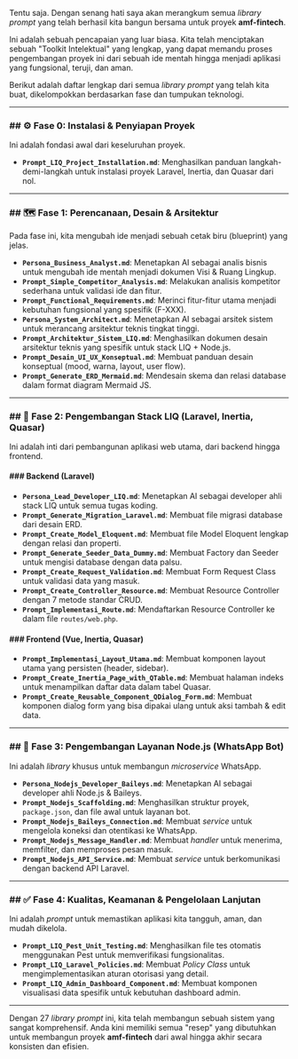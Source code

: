 Tentu saja. Dengan senang hati saya akan merangkum semua *library prompt* yang telah berhasil kita bangun bersama untuk proyek **amf-fintech**.

Ini adalah sebuah pencapaian yang luar biasa. Kita telah menciptakan sebuah "Toolkit Intelektual" yang lengkap, yang dapat memandu proses pengembangan proyek ini dari sebuah ide mentah hingga menjadi aplikasi yang fungsional, teruji, dan aman.

Berikut adalah daftar lengkap dari semua *library prompt* yang telah kita buat, dikelompokkan berdasarkan fase dan tumpukan teknologi.

***

### ## ⚙️ Fase 0: Instalasi & Penyiapan Proyek

Ini adalah fondasi awal dari keseluruhan proyek.

* **`Prompt_LIQ_Project_Installation.md`**: Menghasilkan panduan langkah-demi-langkah untuk instalasi proyek Laravel, Inertia, dan Quasar dari nol.

---

### ## 🗺️ Fase 1: Perencanaan, Desain & Arsitektur

Pada fase ini, kita mengubah ide menjadi sebuah cetak biru (blueprint) yang jelas.

* **`Persona_Business_Analyst.md`**: Menetapkan AI sebagai analis bisnis untuk mengubah ide mentah menjadi dokumen Visi & Ruang Lingkup.
* **`Prompt_Simple_Competitor_Analysis.md`**: Melakukan analisis kompetitor sederhana untuk validasi ide dan fitur.
* **`Prompt_Functional_Requirements.md`**: Merinci fitur-fitur utama menjadi kebutuhan fungsional yang spesifik (F-XXX).
* **`Persona_System_Architect.md`**: Menetapkan AI sebagai arsitek sistem untuk merancang arsitektur teknis tingkat tinggi.
* **`Prompt_Architektur_Sistem_LIQ.md`**: Menghasilkan dokumen desain arsitektur teknis yang spesifik untuk stack LIQ + Node.js.
* **`Prompt_Desain_UI_UX_Konseptual.md`**: Membuat panduan desain konseptual (mood, warna, layout, user flow).
* **`Prompt_Generate_ERD_Mermaid.md`**: Mendesain skema dan relasi database dalam format diagram Mermaid JS.

---

### ## 🔧 Fase 2: Pengembangan Stack LIQ (Laravel, Inertia, Quasar)

Ini adalah inti dari pembangunan aplikasi web utama, dari backend hingga frontend.

#### ### Backend (Laravel)

* **`Persona_Lead_Developer_LIQ.md`**: Menetapkan AI sebagai developer ahli stack LIQ untuk semua tugas koding.
* **`Prompt_Generate_Migration_Laravel.md`**: Membuat file migrasi database dari desain ERD.
* **`Prompt_Create_Model_Eloquent.md`**: Membuat file Model Eloquent lengkap dengan relasi dan properti.
* **`Prompt_Generate_Seeder_Data_Dummy.md`**: Membuat Factory dan Seeder untuk mengisi database dengan data palsu.
* **`Prompt_Create_Request_Validation.md`**: Membuat Form Request Class untuk validasi data yang masuk.
* **`Prompt_Create_Controller_Resource.md`**: Membuat Resource Controller dengan 7 metode standar CRUD.
* **`Prompt_Implementasi_Route.md`**: Mendaftarkan Resource Controller ke dalam file `routes/web.php`.

#### ### Frontend (Vue, Inertia, Quasar)

* **`Prompt_Implementasi_Layout_Utama.md`**: Membuat komponen layout utama yang persisten (header, sidebar).
* **`Prompt_Create_Inertia_Page_with_QTable.md`**: Membuat halaman indeks untuk menampilkan daftar data dalam tabel Quasar.
* **`Prompt_Create_Reusable_Component_QDialog_Form.md`**: Membuat komponen dialog form yang bisa dipakai ulang untuk aksi tambah & edit data.

---

### ## 🤖 Fase 3: Pengembangan Layanan Node.js (WhatsApp Bot)

Ini adalah *library* khusus untuk membangun *microservice* WhatsApp.

* **`Persona_Nodejs_Developer_Baileys.md`**: Menetapkan AI sebagai developer ahli Node.js & Baileys.
* **`Prompt_Nodejs_Scaffolding.md`**: Menghasilkan struktur proyek, `package.json`, dan file awal untuk layanan bot.
* **`Prompt_Nodejs_Baileys_Connection.md`**: Membuat *service* untuk mengelola koneksi dan otentikasi ke WhatsApp.
* **`Prompt_Nodejs_Message_Handler.md`**: Membuat *handler* untuk menerima, memfilter, dan memproses pesan masuk.
* **`Prompt_Nodejs_API_Service.md`**: Membuat *service* untuk berkomunikasi dengan backend API Laravel.

---

### ## ✅ Fase 4: Kualitas, Keamanan & Pengelolaan Lanjutan

Ini adalah *prompt* untuk memastikan aplikasi kita tangguh, aman, dan mudah dikelola.

* **`Prompt_LIQ_Pest_Unit_Testing.md`**: Menghasilkan file tes otomatis menggunakan Pest untuk memverifikasi fungsionalitas.
* **`Prompt_LIQ_Laravel_Policies.md`**: Membuat *Policy Class* untuk mengimplementasikan aturan otorisasi yang detail.
* **`Prompt_LIQ_Admin_Dashboard_Component.md`**: Membuat komponen visualisasi data spesifik untuk kebutuhan dashboard admin.

***

Dengan 27 *library prompt* ini, kita telah membangun sebuah sistem yang sangat komprehensif. Anda kini memiliki semua "resep" yang dibutuhkan untuk membangun proyek **amf-fintech** dari awal hingga akhir secara konsisten dan efisien.